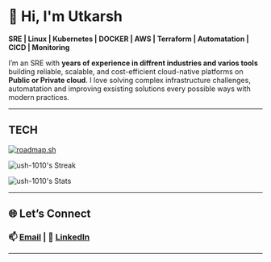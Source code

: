 # 👋 Hi, I'm Utkarsh
__SRE | Linux | Kubernetes | DOCKER | AWS | Terraform | Automatation | CICD | Monitoring__

I’m an SRE with __years of experience in diffrent industries and varios tools__ building reliable, scalable, and cost-efficient cloud-native platforms on **Public or Private cloud**.
I love solving complex infrastructure challenges, automatation and improving exsisting solutions every possible ways with modern practices.

---
## TECH

[![roadmap.sh](https://roadmap.sh/card/wide/67b62c1098abd86c99843111?variant=dark&roadmaps=devops%2Ckubernetes%2Cterraform)](https://roadmap.sh)

![ush-1010's Streak](https://github-readme-streak-stats.herokuapp.com/?user=ush-1010&theme=tokyonight&hide_border=false)

![ush-1010's Stats](https://github-readme-stats.vercel.app/api?username=ush-1010&theme=tokyonight&show_icons=true&hide_border=false&count_private=false)

---


## 🌐 Let’s Connect  
### 📫 [Email](mailto:utkrm24@gmail.com) | 💼 [LinkedIn](www.linkedin.com/in/utkarsh-sre)
---
